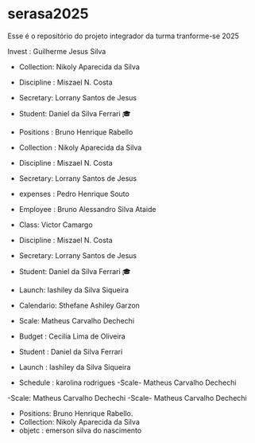 # serasa2025
Esse é o repositório do projeto integrador da turma tranforme-se 2025 


Invest : Guilherme Jesus Silva


- Collection: Nikoly Aparecida da Silva
- Discipline : Miszael N. Costa
- Secretary: Lorrany Santos de Jesus 
- Student: Daniel da Silva Ferrari 🎓
- Positions : Bruno Henrique Rabello
- Collection : Nikoly Aparecida da Silva
- Discipline : Miszael N. Costa
- Secretary: Lorrany Santos de Jesus 
- expenses : Pedro Henrique Souto
- Employee : Bruno Alessandro Silva Ataide 
- Class: Victor Camargo
- Discipline : Miszael N. Costa
- Secretary: Lorrany Santos de Jesus 
- Student: Daniel da Silva Ferrari 🎓
- Launch: Iashiley da Silva Siqueira
- Calendario: Sthefane Ashiley Garzon
- Scale: Matheus Carvalho Dechechi
 

 - Budget : Cecilia Lima de Oliveira
 
 
- Student : Daniel da Silva Ferrari
- Launch : Iashiley da Silva Siqueira

- Schedule : karolina rodrigues 
-Scale- Matheus Carvalho Dechechi

-Scale: Matheus Carvalho Dechechi
-Scale- Matheus Carvalho Dechechi

- Positions: Bruno Henrique Rabello.
- Collection: Nikoly Aparecida da Silva
- objetc : emerson silva do nascimento